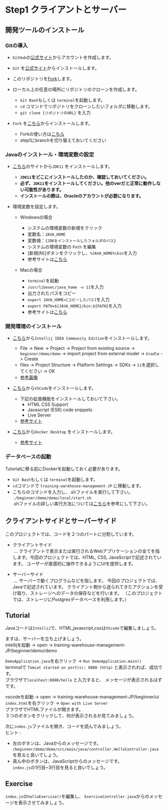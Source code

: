 # Step1 クライアントとサーバー

## 開発ツールのインストール

### Gitの導入

- `GitHub`の[公式サイト](https://github.co.jp)からアカウントを作成します。

- `Git` を[公式サイト](https://git-scm.com/downloads)からインストールします。

- このリポジトリを[Fork](https://docs.github.com/ja/get-started/quickstart/fork-a-repo)します。

- ローカル上の任意の場所にリポジトリのクローンを作成します。  
  - `Git Bash`もしくは `terminal`を起動します。  
  - `cd` コマンドでリポジトリをクローンしたいフォルダに移動します。  
  - `git clone {リポジトリのURL}`&nbsp;を入力
- `Fork` を[こちら](https://git-fork.com/)からインストールします。
  - Forkの使い方は[こちら](https://qiita.com/AyakoKataoka/items/e1b0a2a2b2c85de4c1e3)
  - step1にbranchを切り替えておいてください

### Javaのインストール・環境変数の設定

- [こちら](https://www.oracle.com/java/technologies/downloads/#java11)のサイトから`JDK11` をインストールします。
  - **`JDK11`をどこにインストールしたのか、確認しておいてください。**
  - **必ず、`JDK11`をインストールしてください。他のverだと正常に動作しない可能性があります。**
  - **インストールの際は、Oracleのアカウントが必要になります。**

- 環境変数を設定します。
    - Windowsの場合
      - システムの環境変数の新規をクリック
      - 変数名：`JAVA_HOME`
      - 変数値：`{JDKをインストールしたフォルダのパス}`
      - システムの環境変数の `Path` を編集
      - [新規(N)]ボタンをクリックし、`%JAVA_HOME%\bin`を入力
      - 参考サイトは[こちら](https://itc.tokyo/linux/export-command/)

    - Macの場合
      - `terminal`を起動
      - `/usr/libexec/java_home -v 11`を入力
      - 出力されたパスをコピー
      - `export JAVA_HOME=[コピーしたパス]`を入力
      - `export PATH=${JAVA_HOME}/bin:${PATH}`を入力
      - 参考サイトは[こちら](https://qiita.com/niwasawa/items/460ccd0fa0041e7a24911)


### 開発環境のインストール

- [こちら](https://www.jetbrains.com/ja-jp/idea/download/other.html)から`Intellij IDEA Community Edition`をインストールします。
  - File -> New -> Project -> Project from existing source -> `beginner/demo/demo` -> import project from external model -> `Gradle` -> Create
  - files -> Project Structure -> Platform Settings -> SDKs -> `11`を選択してください -> OK
  - [参考画像](https://github.com/amajakai14/training-warehouse-management/blob/step1-client-and-server/intellij.md)

- [こちら](https://code.visualstudio.com/)から`VSCode`をインストールします。
  - 下記の拡張機能をインストールしておいて下さい。
      - HTML CSS Support
      - Javascript (ES6) code snippets
      - Live Server
  - [参考サイト](https://qiita.com/KNR109/items/5f933df1292564e6dc70)

- [こちら](https://docs.docker.com/desktop/install/windows-install/)から`Docker Desktop` をインストールします。
  - [参考サイト](https://www.kagoya.jp/howto/cloud/container/wsl2_docker/)

### データベースの起動

Tutorialに移る前にDockerを起動しておく必要があります。
- `Git Bash`もしくは `terminal`を起動します。
- `cd`コマンドで `training-warehouse-management-JP` に移動します。  
- こちらのコマンドを入力し、.shファイルを実行して下さい。
  `./beginner/demo/demo/local/start.sh`  
  .shファイルの詳しい実行方法については[こちら](https://linuxfan.info/post-1486)を参考にして下さい。

## クライアントサイドとサーバーサイド

このプロジェクトでは、コードを２つのパートに分割しています。
- クライアントサイド  
&nbsp;… クライアントで表示または実行されるWebアプリケーションの全てを指します。今回のプロジェクトでは、HTML, CSS, JavaScriptで記述されています。
ユーザーが直感的に操作できるようにUIを提供します。

- サーバーサイド  
&nbsp;… サーバーで動くプログラムなどを指します。
今回のプロジェクトでは、Javaで記述されています。
クライアント側から送られてきたアクションを受け取り、ストレージへのデータの保存などを行います。
（このプロジェクトでは、ストレージにPostgresデータベースを利用します。）


## Tutorial
Javaコードは`IntelliJ`で、HTML,javascript,cssは`VScode`で編集しましょう。

ますは、サーバーを立ち上げましょう。  
intellijを起動 -> open -> training-warehouse-management-JP/beginner/demo/demo

`DemoApplication.java`を右クリック -> `Run DemoApplication.main()`  
terminalで
`Tomcat started on port(s): 8080 (http)`
と表示されれば、成功です。  
ブラウザで`localhost:8080/hello` と入力すると、
メッセージが表示されるはずです。

vscodeを起動 -> open -> training-warehouse-management-JP/beginner/ui  
`index.html`を右クリック -> `Open with Live Server`  
ブラウザでHTMLファイルが開きます。  
３つのボタンをクリックして、何が表示されるか見てみましょう。

次に`index.js`ファイルを開き、コードを読んでみましょう。  
ヒント :
 - 左のボタンは、Javaからのメッセージです。
`/beginner/demo/demo/src/main/java/controller.HelloController.java` を見ると良いでしょう。 
 - 真ん中のボタンは、JavaScriptからのメッセージです。  
`index.js`の1行目~3行目を見ると良いでしょう。

## Exercise
`index.js`の`helloExercise()`を編集し、
`ExerciseController.java`からのメッセージを表示させてみましょう。